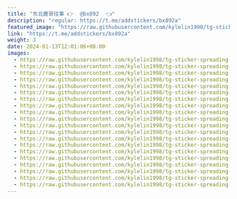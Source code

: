 ```yaml
---
title: "东北鹿哥往事 👉  @bx892  👈"
description: "regular: https://t.me/addstickers/bx892a"
featured_image: "https://raw.githubusercontent.com/kylelin1998/tg-sticker-spreading-worldwide-images/main/img/b277d344-c234-4654-aea8-82fd14784ef7.jpg"
link: "https://t.me/addstickers/bx892a"
weight: 3
date: 2024-01-13T12:01:06+08:00
images:
  - https://raw.githubusercontent.com/kylelin1998/tg-sticker-spreading-worldwide-images/main/img/b277d344-c234-4654-aea8-82fd14784ef7.jpg
  - https://raw.githubusercontent.com/kylelin1998/tg-sticker-spreading-worldwide-images/main/img/01c24275-0b21-4cf8-a3bf-92bcf3644a7b.jpg
  - https://raw.githubusercontent.com/kylelin1998/tg-sticker-spreading-worldwide-images/main/img/12dd5a3c-7f97-4bc7-85c3-e00c8011d1ee.jpg
  - https://raw.githubusercontent.com/kylelin1998/tg-sticker-spreading-worldwide-images/main/img/6d6bf4f1-d917-4209-92a7-d361c4a642f4.jpg
  - https://raw.githubusercontent.com/kylelin1998/tg-sticker-spreading-worldwide-images/main/img/4b6c336e-667d-4052-9323-b8b54f347e17.jpg
  - https://raw.githubusercontent.com/kylelin1998/tg-sticker-spreading-worldwide-images/main/img/15001dbe-9c48-4582-96c9-c7b34da2192d.jpg
  - https://raw.githubusercontent.com/kylelin1998/tg-sticker-spreading-worldwide-images/main/img/773dc284-3ec9-4274-9221-28222c1f65e4.jpg
  - https://raw.githubusercontent.com/kylelin1998/tg-sticker-spreading-worldwide-images/main/img/34317d03-8949-4784-9ac6-531b05d1e922.jpg
  - https://raw.githubusercontent.com/kylelin1998/tg-sticker-spreading-worldwide-images/main/img/4a5aeae7-aeda-4362-9664-1d00f0249664.jpg
  - https://raw.githubusercontent.com/kylelin1998/tg-sticker-spreading-worldwide-images/main/img/f5cf40c2-c305-481c-aac8-d1f9787bdd24.jpg
  - https://raw.githubusercontent.com/kylelin1998/tg-sticker-spreading-worldwide-images/main/img/df8673ce-1b82-4aad-a4bc-217a41282367.jpg
  - https://raw.githubusercontent.com/kylelin1998/tg-sticker-spreading-worldwide-images/main/img/55064a33-db20-4a41-9ee9-c32441c1640e.jpg
  - https://raw.githubusercontent.com/kylelin1998/tg-sticker-spreading-worldwide-images/main/img/f37602f8-cf85-448f-b271-9b02cf67bb51.jpg
  - https://raw.githubusercontent.com/kylelin1998/tg-sticker-spreading-worldwide-images/main/img/bd0710de-202b-4cf4-8711-e700c24c68ed.jpg
  - https://raw.githubusercontent.com/kylelin1998/tg-sticker-spreading-worldwide-images/main/img/eba1c1d5-d4b1-44b9-bedc-8e43cb011158.jpg
  - https://raw.githubusercontent.com/kylelin1998/tg-sticker-spreading-worldwide-images/main/img/d9f63686-076c-48b5-b28a-e1526babde85.jpg
  - https://raw.githubusercontent.com/kylelin1998/tg-sticker-spreading-worldwide-images/main/img/88e6950f-4c4f-4860-bfc6-3cb2e1c9d7db.jpg
  - https://raw.githubusercontent.com/kylelin1998/tg-sticker-spreading-worldwide-images/main/img/b004e753-92de-4c70-8181-8d117d0509c6.jpg
  - https://raw.githubusercontent.com/kylelin1998/tg-sticker-spreading-worldwide-images/main/img/0a3874da-f84a-4601-952d-3fc6e35d7376.jpg
  - https://raw.githubusercontent.com/kylelin1998/tg-sticker-spreading-worldwide-images/main/img/9175ee2d-9908-43cb-a6d6-06c64f243a81.jpg
---
```

